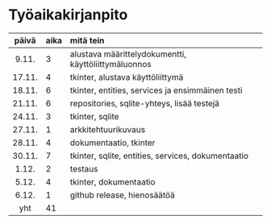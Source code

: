 # Työaikakirjanpito

| päivä | aika | mitä tein  |
| :----:|:-----| :-----|
| 9.11. | 3    | alustava määrittelydokumentti, käyttöliittymäluonnos |
| 17.11. | 4   | tkinter, alustava käyttöliittymä |
| 18.11. | 6   | tkinter, entities, services ja ensimmäinen testi |
| 21.11. | 6   | repositories, sqlite-yhteys, lisää testejä |
| 24.11. | 3   | tkinter, sqlite |
| 27.11. | 1   | arkkitehtuurikuvaus |
| 28.11. | 4   | dokumentaatio, tkinter |
| 30.11. | 7   | tkinter, sqlite, entities, services, dokumentaatio |
| 1.12.  | 2   | testaus |
| 5.12.  | 4   | tkinter, dokumentaatio |
| 6.12.  | 1   | github release, hienosäätöä |
| yht | 41 | |
